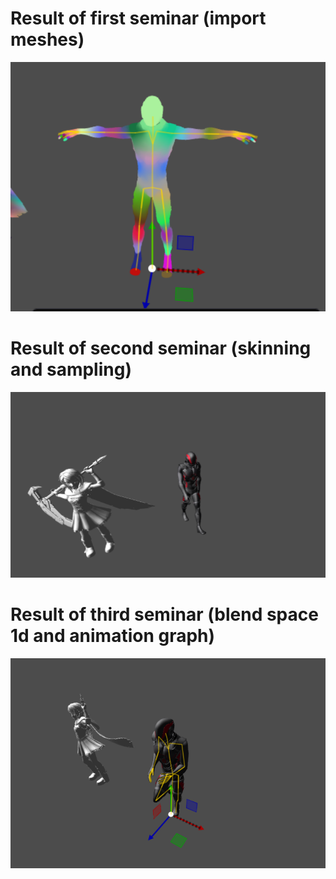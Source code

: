 # Result of first seminar (import meshes)
![Result of first seminar](pictures/sem1.png)

# Result of second seminar (skinning and sampling)
![Result of second seminar](pictures/sem2.png)


# Result of third seminar (blend space 1d and animation graph)
![Result of third seminar](pictures/sem3.png)